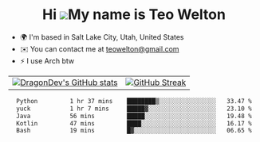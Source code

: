 <div align="center">
  
# Hi ![](https://user-images.githubusercontent.com/18350557/176309783-0785949b-9127-417c-8b55-ab5a4333674e.gif)My name is Teo Welton
</div>

*   🌍  I'm based in Salt Lake City, Utah, United States
*   ✉️  You can contact me at [teowelton@gmail.com](mailto:teowelton@gmail.com)
*   ⚡  I use Arch btw

<div align="center">

|||
|:-------------------------:|:-------------------------:|
| [![DragonDev's GitHub stats](https://github-readme-stats.vercel.app/api?username=DragonDev07&bg_color=1e1e2e&text_color=cdd6f4&icon_color=cba6f7&title_color=94e2d5)](https://github.com/DragonDev07) | [![GitHub Streak](https://streak-stats.demolab.com?user=DragonDev07&theme=catppuccin-mocha)](https://git.io/streak-stats) |

<!--START_SECTION:waka-->

```txt
Python         1 hr 37 mins    ████████▒░░░░░░░░░░░░░░░░   33.47 %
yuck           1 hr 7 mins     █████▓░░░░░░░░░░░░░░░░░░░   23.10 %
Java           56 mins         █████░░░░░░░░░░░░░░░░░░░░   19.48 %
Kotlin         47 mins         ████░░░░░░░░░░░░░░░░░░░░░   16.17 %
Bash           19 mins         █▓░░░░░░░░░░░░░░░░░░░░░░░   06.65 %
```

<!--END_SECTION:waka-->

</div>
